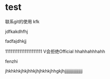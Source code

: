 test
====

联系git的使用 kfk



jdfkakdhfhj

fadfajdhkjj


111111111111111111111
V会拒绝Official
hhahhahhhahh


fenzhi


jhkhkhkjhkjhhkjhjhkhkjhhgkjhjjjjjjjjjjjjjjjjj